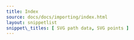```yaml
---
title: Index
source: docs/docs/importing/index.html
layout: snippetlist
snippet\_titles: [ SVG path data, SVG points ]
---
```


